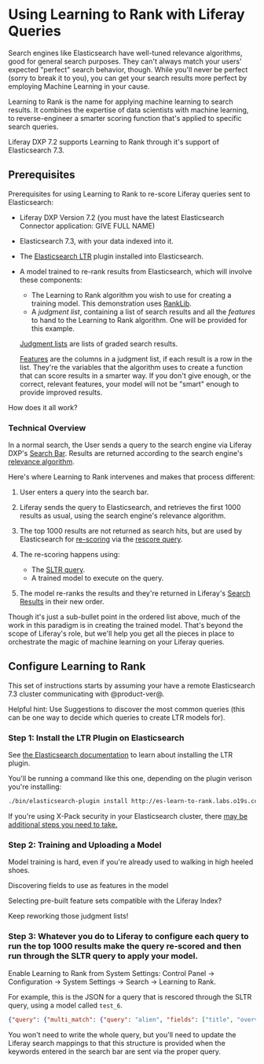 # Using Learning to Rank with Liferay Queries

Search engines like Elasticsearch have well-tuned relevance algorithms, good for
general search purposes. They can't always match your users' expected "perfect"
search behavior, though. While you'll never be perfect (sorry to break it to you),
you can get your search results more perfect by employing Machine Learning in
your cause. 

Learning to Rank is the name for applying machine learning to search results. It
combines the expertise of data scientists with machine learning, to
reverse-engineer a smarter scoring function that's applied to specific search
queries.

Liferay DXP 7.2 supports Learning to Rank through it's support of Elasticsearch
7.3.

## Prerequisites 

Prerequisites for using Learning to Rank to re-score Liferay queries sent to
Elasticsearch:

- Liferay DXP Version 7.2 (you must have the latest Elasticsearch Connector
application: GIVE FULL NAME)

- Elasticsearch 7.3, with your data indexed into it.

- The [Elasticsearch LTR](https://github.com/o19s/elasticsearch-learning-to-rank) plugin installed into Elasticsearch.

- A model trained to re-rank results from Elasticsearch, which will involve these
components:

    - The Learning to Rank algorithm you wish to use for creating a training
        model.  This demonstration uses
        [RankLib](https://sourceforge.net/p/lemur/wiki/RankLib/).
    - A _judgment list_, containing a list of search results and all the
        _features_ to hand to the Learning to Rank algorithm. One will be
        provided for this example.

    [Judgment lists](https://elasticsearch-learning-to-rank.readthedocs.io/en/latest/core-concepts.html#judgments-expression-of-the-ideal-ordering)
    are lists of graded search results.

    [Features](https://elasticsearch-learning-to-rank.readthedocs.io/en/latest/core-concepts.html#features-the-raw-material-of-relevance) 
    are the columns in a judgment list, if each result is a row in the list.
    They're the variables that the algorithm uses to create a function that can
    score results in a smarter way. If you don't give enough, or the correct,
    relevant features, your model will not be "smart" enough to provide improved
    results.

How does it all work?

### Technical Overview

In a normal search, the User sends a query to the search engine via Liferay
DXP's [Search Bar](LINK). Results are returned according to the search engine's
[relevance algorithm](LINK).

Here's where Learning to Rank intervenes and makes that process different:

1.  User enters a query into the search bar.

2.  Liferay sends the query to Elasticsearch, and retrieves the first 1000
    results as usual, using the search engine's relevance algorithm. 

3.  The top 1000 results are not returned as search hits, but are used by Elasticsearch for [re-scoring](https://www.elastic.co/guide/en/elasticsearch/reference/7.3/search-request-body.html#request-body-search-rescore) via the [rescore query](https://elasticsearch-learning-to-rank.readthedocs.io/en/latest/searching-with-your-model.html#rescore-top-n-with-sltr).

4.  The re-scoring happens using:

    - The [SLTR query](https://elasticsearch-learning-to-rank.readthedocs.io/en/latest/logging-features.html#sltr-query).
    - A trained model to execute on the query.

5.  The model re-ranks the results and they're returned in Liferay's [Search
    Results](LINK) in their new order.

Though it's just a sub-bullet point in the ordered list above, much of the work
in this paradigm is in creating the trained model. That's beyond the scope of
Liferay's role, but we'll help you get all the pieces in place to orchestrate
the magic of machine learning on your Liferay queries.

## Configure Learning to Rank

This set of instructions starts by assuming your have a remote Elasticsearch 7.3
cluster communicating with @product-ver@.

Helpful hint: Use Suggestions to discover the most common queries (this can be
one way to decide which queries to create LTR models for).

### Step 1: Install the LTR Plugin on Elasticsearch

See 
[the Elasticsearch documentation](https://elasticsearch-learning-to-rank.readthedocs.io/en/latest/#installing)
to learn about installing the LTR plugin.

You'll be running a command like this one, depending on the plugin verison
you're installing:

```sh
./bin/elasticsearch-plugin install http://es-learn-to-rank.labs.o19s.com/ltr-1.1.0-es6.5.4.zip
```

If you're using X-Pack security in your Elasticsearch cluster, there 
[may be additional steps you need to take.](https://elasticsearch-learning-to-rank.readthedocs.io/en/latest/x-pack.html)

### Step 2: Training and Uploading a Model

Model training is hard, even if you're already used to walking in high heeled
shoes.

Discovering fields to use as features in the model

Selecting pre-built feature sets compatible with the Liferay Index? 

Keep reworking those judgment lists!

### Step 3: Whatever you do to Liferay to configure each query to run the top 1000 results make the query re-scored and then run through the SLTR query to apply your model.

Enable Learning to Rank from System Settings: Control Panel &rarr; Configuration
&rarr; System Settings &rarr; Search &rarr; Learning to Rank.

For example, this is the JSON for a query that is rescored through the SLTR
query, using a model called `test_6`.

```json
{"query": {"multi_match": {"query": "alien", "fields": ["title", "overview"]}}, "rescore": {"query": {"rescore_query": {"sltr": {"params": {"keywords": "alien"}, "model": "test_6"}}}}}
```

You won't need to write the whole query, but you'll need to update the Liferay
search mappings to that this structure is provided when the keywords entered in
the search bar are sent via the proper query.
